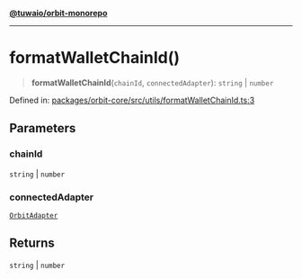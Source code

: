 [**@tuwaio/orbit-monorepo**](../../../README.md)

***

# formatWalletChainId()

> **formatWalletChainId**(`chainId`, `connectedAdapter`): `string` \| `number`

Defined in: [packages/orbit-core/src/utils/formatWalletChainId.ts:3](https://github.com/TuwaIO/orbit/blob/fcf1335e65144c0118c68edf3decad829e18a2e4/packages/orbit-core/src/utils/formatWalletChainId.ts#L3)

## Parameters

### chainId

`string` | `number`

### connectedAdapter

[`OrbitAdapter`](../enumerations/OrbitAdapter.md)

## Returns

`string` \| `number`
